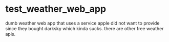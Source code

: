 # test_weather_web_app

dumb weather web app that uses a service apple did not want to provide since they bought darksky which kinda sucks. there are other free weather apis.  
